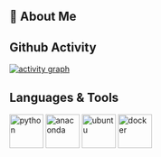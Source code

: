 <link rel="stylesheet" type='text/css' href="https://cdn.jsdelivr.net/gh/devicons/devicon@latest/devicon.min.css" />

## 👋 About Me


          
<!--
**CharlesKeeling65/CharlesKeeling65** is a ✨ _special_ ✨ repository because its `README.md` (this file) appears on your GitHub profile.

Here are some ideas to get you started:

- 🔭 I’m currently working on ...
- 🌱 I’m currently learning ...
- 👯 I’m looking to collaborate on ...
- 🤔 I’m looking for help with ...
- 💬 Ask me about ...
- 📫 How to reach me: ...
- 😄 Pronouns: ...
- ⚡ Fun fact: ...
-->
## Github Activity
[![activity graph](https://github-readme-activity-graph.vercel.app/graph?username=CharlesKeeling65&theme=merko&custom_title=CharlesKeeling65%20Activity&hide_border=true&point=FFFFFF&days=50)](https://github.com/CharlesKeeling65)

## Languages & Tools

<p align="left"> 
          <a herf="https://www.python.org" target="_black"><img src="https://www.vectorlogo.zone/logos/python/python-vertical.svg" alt="python" height="60"></a>
          <a herf="https://www.anaconda.com" target="_black"><img src="https://cdn.jsdelivr.net/gh/devicons/devicon@latest/icons/anaconda/anaconda-original-wordmark.svg" alt="anaconda" height="60"></a>       
          <a herf="https://ubuntu.com" target="_black"><img src="https://www.vectorlogo.zone/logos/ubuntu/ubuntu-ar21.svg" alt="ubuntu" height="60"></a>
          <a herf="https://www.docker.com" target="_black"><img src="https://cdn.jsdelivr.net/gh/devicons/devicon@latest/icons/docker/docker-original-wordmark.svg" alt="docker" height="60"></a>
</p>
          
          
          
